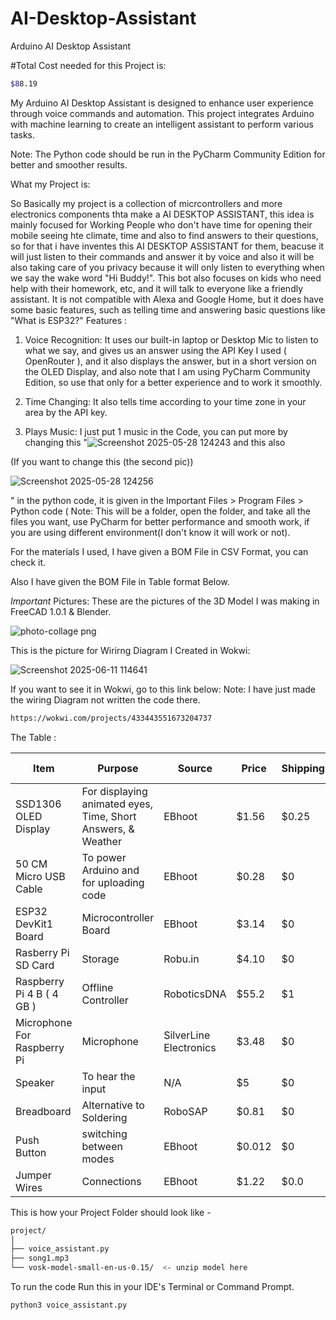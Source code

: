 # AI-Desktop-Assistant
Arduino AI Desktop Assistant

#Total Cost needed for this Project is:
```bash
$88.19
```

My Arduino AI Desktop Assistant is designed to enhance  user experience through voice commands and automation. This project integrates Arduino with machine learning to create an intelligent assistant to perform various tasks.

Note: The Python code should be run in the PyCharm Community Edition for better and smoother results.

What my Project is:

So Basically my project is a collection of micrcontrollers and more electronics components thta make a AI DESKTOP ASSISTANT, this idea is mainly focused for Working People who don't have time for opening their mobile seeing hte climate, time and also to find answers to their questions, so for that i have inventes this AI DESKTOP ASSISTANT for them, beacuse it will just listen to their commands and answer it by voice and also it will be also taking care of you privacy because it will only listen to everything when we say the wake word "Hi Buddy!". This bot also focuses on kids who need help with their homework, etc, and it will talk to everyone like a friendly assistant. It is not compatible with Alexa and Google Home, but it does have some basic features, such as telling time and answering basic questions like "What is ESP32?"
Features :

1. Voice Recognition: It uses our built-in laptop or Desktop Mic to listen to what we say, and gives us an answer using the API Key I used ( OpenRouter ),  and it also displays the answer, but in a short version
on the OLED Display, and also  note that I am using PyCharm Community Edition, so use that only for a better experience and to work it smoothly.

2. Time Changing: It also tells time according to your time zone in your area by the API key.
3. Plays Music: I just put 1 music in the Code, you can put more by changing this "![Screenshot 2025-05-28 124243](https://github.com/user-attachments/assets/844e735f-96ab-49e1-b308-fabf7dba2476) and this also

(If you want to change this (the second pic))

![Screenshot 2025-05-28 124256](https://github.com/user-attachments/assets/c1dc43ce-7dea-4e5a-ae08-e7d6df614b02)

 " in the python code, it is given in the Important Files > Program Files > Python code ( Note: This will be a folder, open the folder, and take all the files you want, use PyCharm for better performance and smooth work, if you are using different environment(I don't know it will work or not).

For the materials I used, I have given a BOM File in CSV Format, you can check it.

Also I have given the BOM File in Table format Below.


*Important*
Pictures:
These are the pictures of the 3D Model I was making in FreeCAD 1.0.1 & Blender.

![photo-collage png](https://github.com/user-attachments/assets/c36c5b24-277b-4fdd-8ff3-3f915d87a6b8)



This is the picture for Wirirng Diagram I Created in Wokwi:

![Screenshot 2025-06-11 114641](https://github.com/user-attachments/assets/42f1a500-7593-459d-8736-54705fc85e00)

If you want to see it in Wokwi, go to this link below:
Note: I have just made the wiring Diagram not written the code there.

```bash
https://wokwi.com/projects/433443551673204737
```



The Table :

|     Item      |                                                        Purpose                                                               |     Source    |     Price     |    Shipping    | Total Price
| ------------- | ---------------------------------------------------------------------------------------------------------------------------- | ------------- | ------------- | -------------- | --------------------- |
|SSD1306 OLED Display           |For displaying animated eyes, Time, Short Answers, & Weather                                                                                    |EBhoot     |$1.56           |      $0.25       |  $1.78                     |
|50 CM Micro USB Cable |To power Arduino and for uploading code                                                             |EBhoot         |$0.28          |      $0       |       $0.28              |
|ESP32 DevKit1 Board    | Microcontroller Board                                  |EBhoot        | $3.14 |   $0    |      $3.14       |
|Rasberry Pi SD Card    | Storage                                 |Robu.in       | $4.10 |   $0    |      $4.10        |   
|Raspberry Pi 4  B ( 4 GB )  | Offline Controller                                |RoboticsDNA        | $55.2 |   $1    |      $56.2         | 
|Microphone For Raspberry Pi  | Microphone                                 |SilverLine Electronics        | $3.48 |   $0    |      $3.48         |
|Speaker  | To hear the input                                 |N/A        | $5 |   $0    |      $5         |
|Breadboard  | Alternative to Soldering                                 |RoboSAP        | $0.81 |   $0    |      $0.81         |
|Push Button  | switching between modes                                 |EBhoot        | $0.012 |   $0    |      $0.012         |
|Jumper Wires  | Connections                                 |EBhoot        | $1.22 |   $0.0    |      $1.22         |



This is how your Project Folder should look like -
```bash
project/
│
├── voice_assistant.py
├── song1.mp3
└── vosk-model-small-en-us-0.15/  <- unzip model here
```


To run the code Run this in your IDE's Terminal or Command Prompt.

```bash
python3 voice_assistant.py
```
